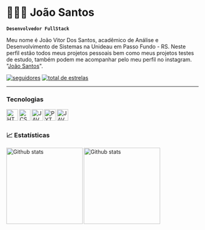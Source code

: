 # 👨🏽‍💻 João Santos

 **`Desenvolvedor FullStack`**

Meu nome é João Vitor Dos Santos, acadêmico de Análise e Desenvolvimento de Sistemas na Unideau em Passo Fundo - RS. Neste perfil estão todos meus projetos pessoais bem como meus projetos testes de estudo, também podem me acompanhar pelo meu perfil no instagram. <br/>"[João Santos](https://www.instagram.com/san.tos_joao/)".

   <p align="left">
      <a href="https://github.com/ojoaovsantos?tab=followers">
         <img alt="seguidores" title="me siga no github" src="https://custom-icon-badges.demolab.com/github/followers/ojoaovsantos?color=236ad3&labelColor=1155ba&style=for-the-badge&logo=github&label=seguidores&logoColor=white"/></a>
      <a href="https://github.com/ojoaovsantos?tab=repositories&sort=stargazers">
         <img alt="total de estrelas" title="Total de estrel no GitHub" src="https://custom-icon-badges.demolab.com/github/stars/ojoaovsantos?color=55960c&style=for-the-badge&labelColor=488207&logo=star&label=estrelas"/></a>
   </p>
   
   ---

   ### Tecnologias
   
<img
 align="left"
 alt="HTML"
 title="HTML"
 width="30px"
 style="padding-rigth: 10px;"
 src="https://cdn.jsdelivr.net/gh/devicons/devicon@latest/icons/html5/html5-original.svg" />
          
<img 
 align="left"
 alt="CSS"
 title="CSS"
 width="30px"
 style="padding-rigth: 10px;"
src="https://cdn.jsdelivr.net/gh/devicons/devicon@latest/icons/css3/css3-original.svg"
 />
          
<img 
 align="left"
 alt="JAVASCRIPT"
 title="JAVASCRIPT"
 width="30px"
 style="padding-rigth: 10px;"
 src="https://cdn.jsdelivr.net/gh/devicons/devicon@latest/icons/javascript/javascript-original.svg" 
 />
          
<img 
 align="left"
 alt="PYTHON"
 title="PYTHON"
 width="30px"
 style="padding-rigth: 10px;"
 src="https://cdn.jsdelivr.net/gh/devicons/devicon@latest/icons/python/python-original.svg" 
 />
          
<img  
 align="left"
 alt="JAVA"
 title="JAVA"
 width="30px"
 style="padding-rigth: 10px;"    
 src="https://cdn.jsdelivr.net/gh/devicons/devicon@latest/icons/java/java-original.svg"
 />
 <br/>
 <br/>
 ### 📈 Estatísticas

 <img  
 align="left"
 alt="Github stats"
 height="200"
 style="padding-rigth: 10px;"    
 src="https://github-readme-stats.vercel.app/api?username=ojoaovsantos&show_icons=true&theme=dark&include_all_commits=true&locale=pt-br"
 />

 <img  
 align="left"
 alt="Github stats"
 height="200"
 style="padding-rigth: 10px;"    
 src="https://github-readme-stats.vercel.app/api/top-langs/?username=ojoaovsantos&theme=dark&layout=compact&custom_title=tecnologias&langs_count=7"
 />
